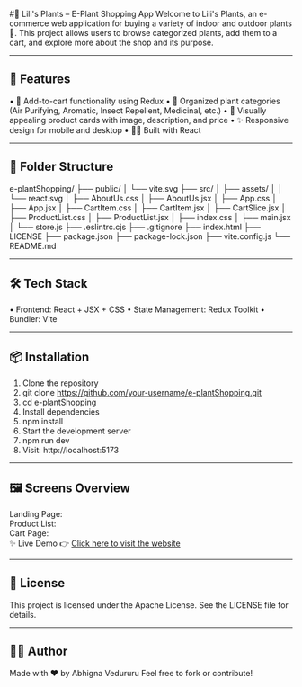 #🌿 Lili's Plants – E-Plant Shopping App
Welcome to Lili's Plants, an e-commerce web application for buying a variety of indoor and outdoor plants 🌱. This project allows users to browse categorized plants, add them to a cart, and explore more about the shop and its purpose.
________________________________________
## 🚀 Features
•	🛒 Add-to-cart functionality using Redux
•	🧾 Organized plant categories (Air Purifying, Aromatic, Insect Repellent, Medicinal, etc.)
•	🌱 Visually appealing product cards with image, description, and price
•	✨ Responsive design for mobile and desktop
•	👨‍💻 Built with React
________________________________________
## 📁 Folder Structure
e-plantShopping/ ├── public/ │ └── vite.svg ├── src/ │ ├── assets/ │ │ └── react.svg │ ├── AboutUs.css │ ├── AboutUs.jsx │ ├── App.css │ ├── App.jsx │ ├── CartItem.css │ ├── CartItem.jsx │ ├── CartSlice.jsx │ ├── ProductList.css │ ├── ProductList.jsx │ ├── index.css │ ├── main.jsx │ └── store.js ├── .eslintrc.cjs ├── .gitignore ├── index.html ├── LICENSE ├── package.json ├── package-lock.json ├── vite.config.js └── README.md
________________________________________
## 🛠️ Tech Stack
•	Frontend: React + JSX + CSS
•	State Management: Redux Toolkit
•	Bundler: Vite
________________________________________
## 📦 Installation
1.	Clone the repository
2.	git clone https://github.com/your-username/e-plantShopping.git
3.	cd e-plantShopping
4.	Install dependencies
5.	npm install
6.	Start the development server
7.	npm run dev
8.	Visit: http://localhost:5173
________________________________________
## 🖼️ Screens Overview
Landing Page:  
Product List:      
Cart Page:  
✨ Live Demo 👉 [Click here to visit the website](https://abhigna-vedururu.github.io/e-plantShopping/)
________________________________________
## 📄 License
This project is licensed under the Apache License. See the LICENSE file for details.
________________________________________
## 👩‍💻 Author
Made with ❤️ by Abhigna Vedururu Feel free to fork or contribute!

